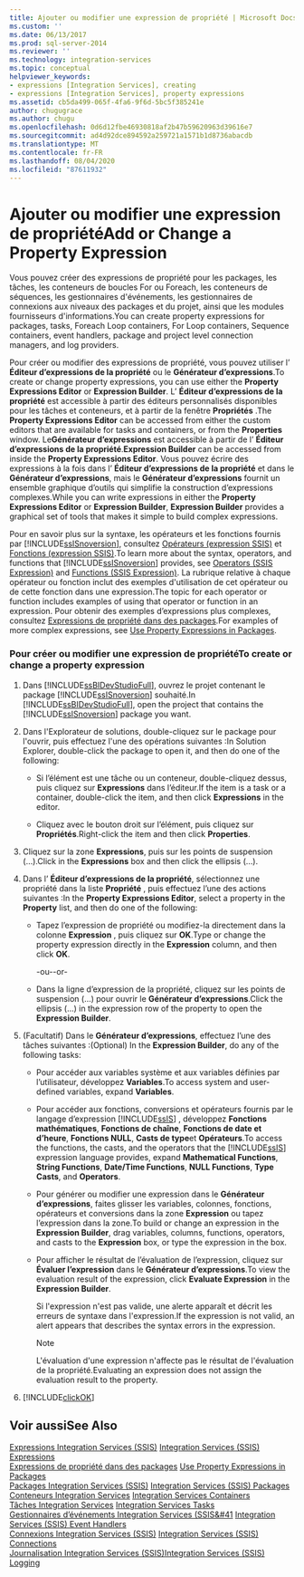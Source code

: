 ```yaml
---
title: Ajouter ou modifier une expression de propriété | Microsoft Docs
ms.custom: ''
ms.date: 06/13/2017
ms.prod: sql-server-2014
ms.reviewer: ''
ms.technology: integration-services
ms.topic: conceptual
helpviewer_keywords:
- expressions [Integration Services], creating
- expressions [Integration Services], property expressions
ms.assetid: cb5da499-065f-4fa6-9f6d-5bc5f385241e
author: chugugrace
ms.author: chugu
ms.openlocfilehash: 0d6d12fbe46930818af2b47b59620963d39616e7
ms.sourcegitcommit: ad4d92dce894592a259721a1571b1d8736abacdb
ms.translationtype: MT
ms.contentlocale: fr-FR
ms.lasthandoff: 08/04/2020
ms.locfileid: "87611932"
---
```

# <a name="add-or-change-a-property-expression"></a><span data-ttu-id="2875e-102">Ajouter ou modifier une expression de propriété</span><span class="sxs-lookup"><span data-stu-id="2875e-102">Add or Change a Property Expression</span></span>
  <span data-ttu-id="2875e-103">Vous pouvez créer des expressions de propriété pour les packages, les tâches, les conteneurs de boucles For ou Foreach, les conteneurs de séquences, les gestionnaires d'événements, les gestionnaires de connexions aux niveaux des packages et du projet, ainsi que les modules fournisseurs d'informations.</span><span class="sxs-lookup"><span data-stu-id="2875e-103">You can create property expressions for packages, tasks, Foreach Loop containers, For Loop containers, Sequence containers, event handlers, package and project level connection managers, and log providers.</span></span>  
  
 <span data-ttu-id="2875e-104">Pour créer ou modifier des expressions de propriété, vous pouvez utiliser l’ **Éditeur d’expressions de la propriété** ou le **Générateur d’expressions**.</span><span class="sxs-lookup"><span data-stu-id="2875e-104">To create or change property expressions, you can use either the **Property Expressions Editor** or **Expression Builder**.</span></span> <span data-ttu-id="2875e-105">L’ **Éditeur d’expressions de la propriété** est accessible à partir des éditeurs personnalisés disponibles pour les tâches et conteneurs, et à partir de la fenêtre **Propriétés** .</span><span class="sxs-lookup"><span data-stu-id="2875e-105">The **Property Expressions Editor** can be accessed from either the custom editors that are available for tasks and containers, or from the **Properties** window.</span></span> <span data-ttu-id="2875e-106">Le**Générateur d’expressions** est accessible à partir de l’ **Éditeur d’expressions de la propriété**.</span><span class="sxs-lookup"><span data-stu-id="2875e-106">**Expression Builder** can be accessed from inside the **Property Expressions Editor**.</span></span> <span data-ttu-id="2875e-107">Vous pouvez écrire des expressions à la fois dans l’ **Éditeur d’expressions de la propriété** et dans le **Générateur d’expressions**, mais le **Générateur d’expressions** fournit un ensemble graphique d’outils qui simplifie la construction d’expressions complexes.</span><span class="sxs-lookup"><span data-stu-id="2875e-107">While you can write expressions in either the **Property Expressions Editor** or **Expression Builder**, **Expression Builder** provides a graphical set of tools that makes it simple to build complex expressions.</span></span>  
  
 <span data-ttu-id="2875e-108">Pour en savoir plus sur la syntaxe, les opérateurs et les fonctions fournis par [!INCLUDE[ssISnoversion](../../includes/ssisnoversion-md.md)], consultez [Opérateurs &#40;expression SSIS&#41;](operators-ssis-expression.md) et [Fonctions &#40;expression SSIS&#41;](functions-ssis-expression.md).</span><span class="sxs-lookup"><span data-stu-id="2875e-108">To learn more about the syntax, operators, and functions that [!INCLUDE[ssISnoversion](../../includes/ssisnoversion-md.md)] provides, see [Operators &#40;SSIS Expression&#41;](operators-ssis-expression.md) and [Functions &#40;SSIS Expression&#41;](functions-ssis-expression.md).</span></span> <span data-ttu-id="2875e-109">La rubrique relative à chaque opérateur ou fonction inclut des exemples d'utilisation de cet opérateur ou de cette fonction dans une expression.</span><span class="sxs-lookup"><span data-stu-id="2875e-109">The topic for each operator or function includes examples of using that operator or function in an expression.</span></span> <span data-ttu-id="2875e-110">Pour obtenir des exemples d’expressions plus complexes, consultez [Expressions de propriété dans des packages](use-property-expressions-in-packages.md).</span><span class="sxs-lookup"><span data-stu-id="2875e-110">For examples of more complex expressions, see [Use Property Expressions in Packages](use-property-expressions-in-packages.md).</span></span>  
  
### <a name="to-create-or-change-a-property-expression"></a><span data-ttu-id="2875e-111">Pour créer ou modifier une expression de propriété</span><span class="sxs-lookup"><span data-stu-id="2875e-111">To create or change a property expression</span></span>  
  
1.  <span data-ttu-id="2875e-112">Dans [!INCLUDE[ssBIDevStudioFull](../../includes/ssbidevstudiofull-md.md)], ouvrez le projet contenant le package [!INCLUDE[ssISnoversion](../../includes/ssisnoversion-md.md)] souhaité.</span><span class="sxs-lookup"><span data-stu-id="2875e-112">In [!INCLUDE[ssBIDevStudioFull](../../includes/ssbidevstudiofull-md.md)], open the project that contains the [!INCLUDE[ssISnoversion](../../includes/ssisnoversion-md.md)] package you want.</span></span>  
  
2.  <span data-ttu-id="2875e-113">Dans l'Explorateur de solutions, double-cliquez sur le package pour l'ouvrir, puis effectuez l'une des opérations suivantes :</span><span class="sxs-lookup"><span data-stu-id="2875e-113">In Solution Explorer, double-click the package to open it, and then do one of the following:</span></span>  
  
    -   <span data-ttu-id="2875e-114">Si l’élément est une tâche ou un conteneur, double-cliquez dessus, puis cliquez sur **Expressions** dans l’éditeur.</span><span class="sxs-lookup"><span data-stu-id="2875e-114">If the item is a task or a container, double-click the item, and then click **Expressions** in the editor.</span></span>  
  
    -   <span data-ttu-id="2875e-115">Cliquez avec le bouton droit sur l’élément, puis cliquez sur **Propriétés**.</span><span class="sxs-lookup"><span data-stu-id="2875e-115">Right-click the item and then click **Properties**.</span></span>  
  
3.  <span data-ttu-id="2875e-116">Cliquez sur la zone **Expressions**, puis sur les points de suspension (...).</span><span class="sxs-lookup"><span data-stu-id="2875e-116">Click in the **Expressions** box and then click the ellipsis (...).</span></span>  
  
4.  <span data-ttu-id="2875e-117">Dans l’ **Éditeur d’expressions de la propriété**, sélectionnez une propriété dans la liste **Propriété** , puis effectuez l’une des actions suivantes :</span><span class="sxs-lookup"><span data-stu-id="2875e-117">In the **Property Expressions Editor**, select a property in the **Property** list, and then do one of the following:</span></span>  
  
    -   <span data-ttu-id="2875e-118">Tapez l’expression de propriété ou modifiez-la directement dans la colonne **Expression** , puis cliquez sur **OK**.</span><span class="sxs-lookup"><span data-stu-id="2875e-118">Type or change the property expression directly in the **Expression** column, and then click **OK**.</span></span>  
  
         <span data-ttu-id="2875e-119">-ou-</span><span class="sxs-lookup"><span data-stu-id="2875e-119">-or-</span></span>  
  
    -   <span data-ttu-id="2875e-120">Dans la ligne d’expression de la propriété, cliquez sur les points de suspension (...) pour ouvrir le **Générateur d’expressions**.</span><span class="sxs-lookup"><span data-stu-id="2875e-120">Click the ellipsis (...) in the expression row of the property to open the **Expression Builder**.</span></span>  
  
5.  <span data-ttu-id="2875e-121">(Facultatif) Dans le **Générateur d’expressions**, effectuez l’une des tâches suivantes :</span><span class="sxs-lookup"><span data-stu-id="2875e-121">(Optional) In the **Expression Builder**, do any of the following tasks:</span></span>  
  
    -   <span data-ttu-id="2875e-122">Pour accéder aux variables système et aux variables définies par l’utilisateur, développez **Variables**.</span><span class="sxs-lookup"><span data-stu-id="2875e-122">To access system and user-defined variables, expand **Variables**.</span></span>  
  
    -   <span data-ttu-id="2875e-123">Pour accéder aux fonctions, conversions et opérateurs fournis par le langage d’expression [!INCLUDE[ssIS](../../includes/ssis-md.md)] , développez **Fonctions mathématiques**, **Fonctions de chaîne**, **Fonctions de date et d’heure**, **Fonctions NULL**, **Casts de type**et **Opérateurs**.</span><span class="sxs-lookup"><span data-stu-id="2875e-123">To access the functions, the casts, and the operators that the [!INCLUDE[ssIS](../../includes/ssis-md.md)] expression language provides, expand **Mathematical Functions**, **String Functions**, **Date/Time Functions**, **NULL Functions**, **Type Casts**, and **Operators**.</span></span>  
  
    -   <span data-ttu-id="2875e-124">Pour générer ou modifier une expression dans le **Générateur d’expressions**, faites glisser les variables, colonnes, fonctions, opérateurs et conversions dans la zone **Expression** ou tapez l’expression dans la zone.</span><span class="sxs-lookup"><span data-stu-id="2875e-124">To build or change an expression in the **Expression Builder**, drag variables, columns, functions, operators, and casts to the **Expression** box, or type the expression in the box.</span></span>  
  
    -   <span data-ttu-id="2875e-125">Pour afficher le résultat de l’évaluation de l’expression, cliquez sur **Évaluer l’expression** dans le **Générateur d’expressions**.</span><span class="sxs-lookup"><span data-stu-id="2875e-125">To view the evaluation result of the expression, click **Evaluate Expression** in the **Expression Builder**.</span></span>  
  
         <span data-ttu-id="2875e-126">Si l'expression n'est pas valide, une alerte apparaît et décrit les erreurs de syntaxe dans l'expression.</span><span class="sxs-lookup"><span data-stu-id="2875e-126">If the expression is not valid, an alert appears that describes the syntax errors in the expression.</span></span>  
  
        > [!NOTE]  
        >  <span data-ttu-id="2875e-127">L'évaluation d'une expression n'affecte pas le résultat de l'évaluation de la propriété.</span><span class="sxs-lookup"><span data-stu-id="2875e-127">Evaluating an expression does not assign the evaluation result to the property.</span></span>  
  
6.  [!INCLUDE[clickOK](../../includes/clickok-md.md)]  
  
## <a name="see-also"></a><span data-ttu-id="2875e-128">Voir aussi</span><span class="sxs-lookup"><span data-stu-id="2875e-128">See Also</span></span>  
 <span data-ttu-id="2875e-129">[Expressions Integration Services &#40;SSIS&#41;](integration-services-ssis-expressions.md) </span><span class="sxs-lookup"><span data-stu-id="2875e-129">[Integration Services &#40;SSIS&#41; Expressions](integration-services-ssis-expressions.md) </span></span>  
 <span data-ttu-id="2875e-130">[Expressions de propriété dans des packages](use-property-expressions-in-packages.md) </span><span class="sxs-lookup"><span data-stu-id="2875e-130">[Use Property Expressions in Packages](use-property-expressions-in-packages.md) </span></span>  
 <span data-ttu-id="2875e-131">[Packages Integration Services &#40;SSIS&#41;](../integration-services-ssis-packages.md) </span><span class="sxs-lookup"><span data-stu-id="2875e-131">[Integration Services &#40;SSIS&#41; Packages](../integration-services-ssis-packages.md) </span></span>  
 <span data-ttu-id="2875e-132">[Conteneurs Integration Services](../control-flow/integration-services-containers.md) </span><span class="sxs-lookup"><span data-stu-id="2875e-132">[Integration Services Containers](../control-flow/integration-services-containers.md) </span></span>  
 <span data-ttu-id="2875e-133">[Tâches Integration Services](../control-flow/integration-services-tasks.md) </span><span class="sxs-lookup"><span data-stu-id="2875e-133">[Integration Services Tasks](../control-flow/integration-services-tasks.md) </span></span>  
 <span data-ttu-id="2875e-134">[Gestionnaires d’événements Integration Services &#40;SSIS&#41](../integration-services-ssis-event-handlers.md) </span><span class="sxs-lookup"><span data-stu-id="2875e-134">[Integration Services &#40;SSIS&#41; Event Handlers](../integration-services-ssis-event-handlers.md) </span></span>  
 <span data-ttu-id="2875e-135">[Connexions Integration Services &#40;SSIS&#41;](../connection-manager/integration-services-ssis-connections.md) </span><span class="sxs-lookup"><span data-stu-id="2875e-135">[Integration Services &#40;SSIS&#41; Connections](../connection-manager/integration-services-ssis-connections.md) </span></span>  
 [<span data-ttu-id="2875e-136">Journalisation Integration Services &#40;SSIS&#41;</span><span class="sxs-lookup"><span data-stu-id="2875e-136">Integration Services &#40;SSIS&#41; Logging</span></span>](../performance/integration-services-ssis-logging.md)  
  
  
